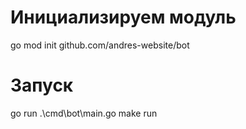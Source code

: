 
# Инициализируем модуль
go mod init github.com/andres-website/bot

# Запуск
go run .\cmd\bot\main.go
make run